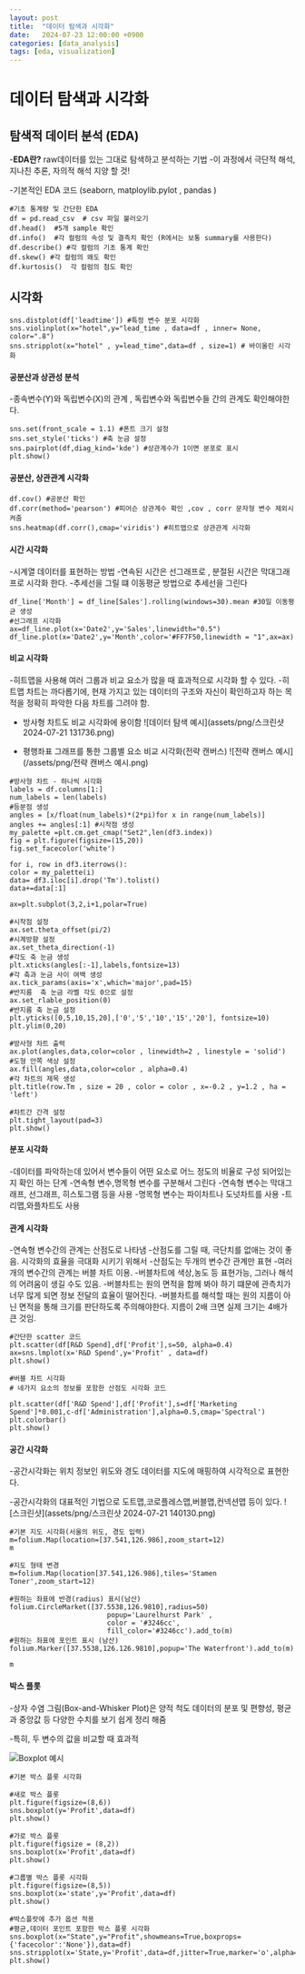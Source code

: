 ```yaml
---
layout: post
title:  "데이터 탐색과 시각화"
date:   2024-07-23 12:00:00 +0900
categories: [data_analysis]
tags: [eda, visualization]
---
```


# 데이터 탐색과 시각화 

## 탐색적 데이터 분석 (EDA)
-**EDA란?**
raw데이터를 있는 그대로 탐색하고 분석하는 기법 
-이 과정에서 극단적 해석, 지나친 추론, 자의적 해석 지양 할 것!

-기본적인 EDA 코드 (seaborn, matploylib.pylot , pandas )
``` 
#기초 통계량 및 간단한 EDA
df = pd.read_csv  # csv 파일 불러오기
df.head()  #5개 sample 확인
df.info()  #각 컬럼의 속성 및 결측치 확인 (R에서는 보통 summary를 사용한다)
df.describe() #각 컬럼의 기초 통계 확인 
df.skew() #각 컬럼의 왜도 확인
df.kurtosis()  각 컬럼의 첨도 확인 
```

## 시각화 
```
sns.distplot(df['leadtime']) #특정 변수 분포 시각화
sns.violinplot(x="hotel",y="lead_time , data=df , inner= None, color=".8")
sns.stripplot(x="hotel" , y=lead_time",data=df , size=1) # 바이올린 시각화 
```
#### 공분산과 상관성 분석 
-종속변수(Y)와 독립변수(X)의 관계 , 독립변수와 독립변수들 간의 관계도 확인해야한다.
```
sns.set(front_scale = 1.1) #폰트 크기 설정
sns.set_style('ticks') #축 눈금 설정
sns.pairplot(df,diag_kind='kde') #상관계수가 1이면 분포로 표시
plt.show()
```
#### 공분산, 상관관계 시각화 
``` 
df.cov() #공분산 확인 
df.corr(method='pearson') #피어슨 상관계수 확인 ,cov , corr 문자형 변수 제외시켜줌 
sns.heatmap(df.corr(),cmap='viridis') #히트맵으로 상관관계 시각화 
```

#### 시간 시각화
-시계열 데이터를 표현하는 방법 
-연속된 시간은 선그래프로 , 분절된 시간은 막대그래프로 시각화 한다.
-추세선을 그릴 떄 이동평균 방법으로 추세선을 그린다
```
df_line['Month'] = df_line[Sales'].rolling(windows=30).mean #30일 이동평균 생성
#선그래프 시각화 
ax=df_line.plot(x='Date2',y='Sales',linewidth="0.5") 
df_line.plot(x='Date2',y='Month',color='#FF7F50,linewidth = "1",ax=ax)
```
#### 비교 시각화 
-히트맵을 사용해 여러 그룹과 비교 요소가 많을 때 효과적으로 시각화 할 수 있다. 
-히트맵 차트는 까다롭기에, 현재 가지고 있는 데이터의 구조와 자신이 확인하고자 하는 목적을 정확히 파악한 다음 차트를 그려야 함.

- 방사형 차트도 비교 시각화에 용이함
![데이터 탐색 예시](assets/png/스크린샷 2024-07-21 131736.png)

- 평행좌표 그래프를 통한 그룹별 요소 비교 시각화(전략 캔버스)
![전략 캔버스 예시](/assets/png/전략 캔버스 예시.png)

```
#방사형 차트 - 하나씩 시각화
labels = df.columns[1:]
num_labels = len(labels)
#등분점 생성
angles = [x/float(num_labels)*(2*pi)for x in range(num_labels)]
angles += angles[:1] #시작점 생성
my_palette =plt.cm.get_cmap("Set2",len(df3.index))
fig = plt.figure(figsize=(15,20))
fig.set_facecolor('white')

for i, row in df3.iterrows():
color = my_palette(i)
data= df3.iloc[i].drop('Tm').tolist()
data+=data[:1]

ax=plt.subplot(3,2,i+1,polar=True)

#시작점 설정
ax.set.theta_offset(pi/2)
#시계방향 설정
ax.set_theta_direction(-1)
#각도 축 눈금 생성
plt.xticks(angles[:-1],labels,fontsize=13)
#각 축과 눈금 사이 여백 생성
ax.tick_params(axis='x',which='major',pad=15)
#반지름  축 눈금 라벨 각도 0으로 설정
ax.set_rlable_position(0)
#반지름 축 눈금 설정
plt.yticks([0,5,10,15,20],['0','5','10','15','20'], fontsize=10)
plt.ylim(0,20)

#방사형 차트 출력 
ax.plot(angles,data,color=color , linewidth=2 , linestyle = 'solid')
#도형 안쪽 색상 설정
ax.fill(angles,data,color=color , alpha=0.4)
#각 차트의 제목 생성
plt.title(row.Tm , size = 20 , color = color , x=-0.2 , y=1.2 , ha = 'left')

#차트간 간격 설정
plt.tight_layout(pad=3)
plt.show()
```
#### 분포 시각화 
-데이터를 파악하는데 있어서 변수들이 어떤 요소로 어느 정도의 비율로 구성 되어있는지 확인 하는 단계
-연속형 변수,명목형 변수를 구분해서 그린다
-연속형 변수는 막대그래프, 선그래프, 히스토그램 등을 사용 
-명목형 변수는 파이차트나 도넛차트를 사용
-트리맵,와플차트도 사용 


#### 관계 시각화 
-연속형 변수간의 관계는 산점도로 나타냄 
-산점도를 그릴 때, 극단치를 없애는 것이 좋음. 시각화의 효율을 극대화 시키기 위해서 
-산점도는 두개의 변수간 관계만 표현 
-여러개의 변수간의 관계는 버블 차트 이용.
-버블차트에 색상,농도 등 표현가능, 그러나 해석의 어려움이 생길 수도 있음. 
-버블차트는 원의 면적을 함께 봐야 하기 떄문에 관측치가 너무 많게 되면 정보 전달의 효율이 떨어진다. 
-버블차트를 해석할 때는 원의 지름이 아닌 면적을 통해 크기를 판단하도록 주의해야한다. 지름이 2배 크면 실제 크기는 4배가 큰 것임.
```
#간단한 scatter 코드 
plt.scatter(df[R&D Spend],df['Profit'],s=50, alpha=0.4)
ax=sns.lmplot(x='R&D Spend',y='Profit' , data=df)
plt.show()

```

```
#버블 차트 시각화
# 네가지 요소의 정보를 포함한 산점도 시각화 코드 

plt.scatter(df['R&D Spend'],df['Profit'],s=df['Marketing Spend']*0.001,c-df['Administration'],alpha=0.5,cmap='Spectral')
plt.colorbar()
plt.show()
```
#### 공간 시각화 
-공간시각화는 위치 정보인 위도와 경도 데이터를 지도에 매핑하여 시각적으로 표현한다.

-공간시각화의 대표적인 기법으로 도트맵,코로플레스맵,버블맵,컨넥션맵 등이 있다.
![스크린샷](assets/png/스크린샷 2024-07-21 140130.png)


```
#기본 지도 시각화(서울의 위도, 경도 입력)
m=folium.Map(location=[37.541,126.986],zoom_start=12)
m

#지도 형태 변경
m=folium.Map(location[37.541,126.986],tiles='Stamen Toner',zoom_start=12)

#원하는 좌표에 반경(radius) 표시(남산)
folium.CircleMarket([37.5538,126.9810],radius=50)
                        popup='Laurelhurst Park' , 
                        color = '#3246cc',
                        fill_color='#3246cc').add_to(m)
#원하는 좌표에 포인트 표시 (남산)
folium.Marker([37.5538,126.126.9810],popup='The Waterfront').add_to(m)

m
```
#### 박스 플롯
-상자 수염 그림(Box-and-Whisker Plot)은 양적 척도 데이터의 분포 및 편향성, 평균과 중앙값 등 다양한 수치를 보기 쉽게 정리 해줌 

-특히, 두 변수의 값을 비교할 때 효과적

![Boxplot 예시](assets/png/boxplot.png)

```
#기본 박스 플롯 시각화

#새로 박스 플롯
plt.figure(figsize=(8,6))
sns.boxplot(y='Profit',data=df)
plt.show()

#가로 박스 플롯
plt.figure(figsize = (8,2))
sns.boxplot(x='Profit',data=df)
plt.show()

#그룹별 박스 플롯 시각화
plt.figure(figsize=(8,5))
sns.boxplot(x='state',y='Profit',data=df)
plt.show()

#박스플랏에 추가 옵션 적용
#평균,데이터 포인트 포함한 박스 플롯 시각화
sns.boxplot(x="State",y="Profit",showmeans=True,boxprops={'facecolor':'None'}),data=df)
sns.stripplot(x='State,y='Profit',data=df,jitter=True,marker='o',alpha=0.5,color='black')
plt.show()
